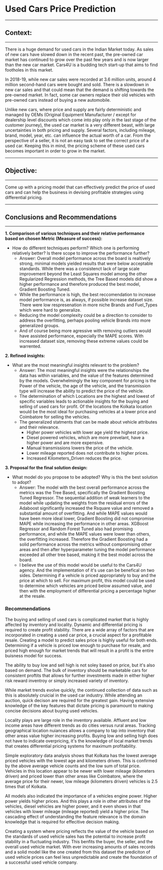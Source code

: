 # **Used Cars Price Prediction**

-------------------
## **Context:**
-------------------

There is a huge demand for used cars in the Indian Market today. As sales of new cars have slowed down in the recent past, the pre-owned car market has continued to grow over the past few years and is now larger than the new car market. Cars4U is a budding tech start-up that aims to find footholes in this market.

In 2018-19, while new car sales were recorded at 3.6 million units, around 4 million second-hand cars were bought and sold. There is a slowdown in new car sales and that could mean that the demand is shifting towards the pre-owned market. In fact, some car owners replace their old vehicles with pre-owned cars instead of buying a new automobile.

Unlike new cars, where price and supply are fairly deterministic and managed by OEMs (Original Equipment Manufacturer / except for dealership level discounts which come into play only in the last stage of the customer journey), the used car market is a very different beast, with large uncertainties in both pricing and supply. Several factors, including mileage, brand, model, year, etc. can influence the actual worth of a car. From the perspective of a seller, it is not an easy task to set the correct price of a used car. Keeping this in mind, the pricing scheme of these used cars becomes important in order to grow in the market.

--------------------
## **Objective:**
--------------------

Come up with a pricing model that can effectively predict the price of used cars and can help the business in devising profitable strategies using differential pricing.

--------------------
## **Conclusions and Recommendations**
--------------------

**1. Comparison of various techniques and their relative performance based on chosen Metric (Measure of success):**
- How do different techniques perform? Which one is performing relatively better? Is there scope to improve the performance further?
  * Answer: Overall model performance across the board is realtively strong, minimal models yielded results that were below acceptable standards. While there was a consistenct lack of large scale improvement beyond the Least Squares model among the other Regularized Regression methods, the Tree Based models did show a higher performance and therefore produced the best model, Gradient Boosting Tuned.
  * While the performance is high, the best reccomendation to increase model performance is, as always, if possible increase dataset size. There were low respresenation in more niche Brands and Fuel_Types which were hard to generalize.  
  * Reducing the model complexity could be a direction to consider to address the overfitting, perhaps pooling vehicle Brands into more generalized groups.
  * And of course being more agressive with removing outliers would have assisted performance, especially the MAPE scores. With increased dataset size, removing these extreme values could be warrented.
 
**2. Refined insights:**
- What are the most meaningful insights relevant to the problem?
  * Answer:  The most meaningful insights were the relationships the data has within variables, and the value of the features determined by the models. Overwhelmingly the key component for pricing is the Power of the vehicle, the age of the vehicle, and the transmission type will increase the ability to predict the price of the vehicle.
  * The determination of which Locations are the highest and lowest of specific variables leads to actionable insights for the buying and selling of used cars for profit. Of the locations the Kolkata location would be the most ideal for purchasing vehicles at a lower price and Coimbatore for selling the vehicles.
  * The generalized statments that can be made about vehicle attributes and their relevance.
      * Higher power vehicles with lower age yield the highest price.
      * Diesel powered vehicles, which are more prevelant, have a higher power and are more expensive.
      * Manual transmissions lowers the price of the vehicle.
      * Lower mileage reported does not contribute to higher prices.
      * Increased Kilometers_Driven reduces the price.

**3. Proposal for the final solution design:**
- What model do you propose to be adopted? Why is this the best solution to adopt?
  * Answer: The model with the best overall performance across the metrics was the Tree Based, specifically the Gradient Boosting Tuned Regressor. The sequential addition of weak learners to the model while updating the weights from the residual errors of the Adaboost significantly increased the Rsquare value and removed a substantial amount of overfitting. And while MAPE values would have been more ideal lower, Gradient Boosting did not compromise MAPE while increasing the performance in other areas. XGBoost Regressor and Random Forest Tuned also had promising performance, and while the MAPE values were lower than others, the overfitting increased.  Therefore the Gradient Boosting had a solid performance across the metrics without compromising other areas and then after hyperparameter tuning the model performance exceeded all other tree based, making it the best model across the board.
  * I believe the use of this model would be useful to the Cars4U agency.  And the implementation of it's use can be benefical on two sides.  Determining if a vehicle is priced appropriately to buy and the price at which to sell. For maximum profit, this model could be used to determine which vehicles are priced below assumed value, and then with the employment of differential pricing a percentage higher at the resale.

### **Recommendations**

The buying and selling of used cars is complicated market that is highly affected by inventory and locality.  Dynamic and differential pricing is required to create profit stability.  There are a wide array of factors that are incorporated in creating a used car price, a crucial aspect for a profitable resale.  Creating a model to predict sales price is highly useful for both ends.  Determining if a vehicle is priced low enough to purchase for resale, and priced high enough for market trends that will result in a profit is the entire buisness model for success.  

The ability to buy low and sell high is not soley based on price, but it's also based on demand.  The bulk of inventory should be marketable cars for consistent proftits that allows for further investments made in either higher risk reward inventroy or simply increased variety of inventory.

While market trends evolve quickly, the continued collection of data such as this is absolutely cruicial in the used car industry.  While attending an auction, quick decison are required for the greatest gain.  Having extensive knowledge of the key features that dictate pricing is paramount to making concise decisions about buying used vehicles.  

Locality plays are large role in the inventory available.  Affluent and low income areas have different trends as do cities versus rural areas.  Tracking geographical location nuiances allows a company to tap into inventory that other areas value higher increasing profits.  Buying low and selling high does not have to indicate overpricing, it's the knowledge of local market trends that creates differential pricing systems for maximum profitability.

Simple exploratory data analysis shows that Kolkata has the lowest average priced vehicles with the lowest age and kilometers driven.  This is confirmed by the above average vehicle counts and the low sum of total price.  Vehicles in this location appear to be newer with lower mileage (kilometers driven) and priced lower than other areas like Coimbatore, where the average price for their newer, low mileage (kilometers driven) vehicles is 2.5 times that of Kolkata.

All models also indicated the importance of a vehicles engine power.  Higher power yields higher prices.  And this plays a role in other attributes of the vehicles, diesel vehicles are higher power, and it even shows in that vehicles with lower mileage (mileage reported) yield a higher price.  The cascading effect of understanding the feature relevance is the domain knowledge that is required for effecitive decision making.

Creating a system where pricing reflects the value of the vehicle based on the standards of used vehicle sales has the potential to increase profit stability in a fluctuating industry.  This benfits the buyer, the seller, and the overall used vehicle market.  With ever increasing amounts of sales records and a solid model like the one created from this dataset the prediciton of used vehicle prices can feel less unpredictable and create the foundation of a successful used vehicle company.
